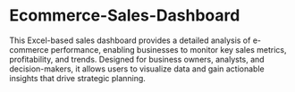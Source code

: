 # Ecommerce-Sales-Dashboard
This Excel-based sales dashboard provides a detailed analysis of e-commerce performance, enabling businesses to monitor key sales metrics, profitability, and trends. Designed for business owners, analysts, and decision-makers, it allows users to visualize data and gain actionable insights that drive strategic planning.
